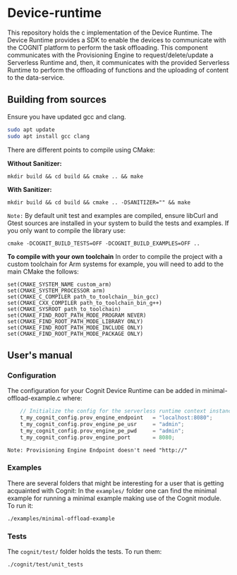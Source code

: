 # Device-runtime
This repository holds the c implementation of the Device Runtime. The Device Runtime provides a SDK to enable the devices to communicate with the COGNIT platform to perform the task offloading. This component communicates with the Provisioning Engine to request/delete/update a Serverless Runtime and, then, it communicates with the provided Serverless Runtime to perform the offloading of functions and the uploading of content to the data-service.

## Building from sources
Ensure you have updated gcc and clang.
```sh
sudo apt update
sudo apt install gcc clang
```

There are different points to compile using CMake:

**Without Sanitizer:**

	mkdir build && cd build && cmake .. && make
	
**With Sanitizer:**

    mkdir build && cd build && cmake .. -DSANITIZER="" && make


`Note:` By default unit test and examples are compiled, ensure libCurl and Gtest sources are installed in your system to build the tests and examples. If you only want to compile the library use:

    cmake -DCOGNIT_BUILD_TESTS=OFF -DCOGNIT_BUILD_EXAMPLES=OFF ..
    
**To compile with your own toolchain**
In order to compile the project with a custom toolchain for Arm systems for example, you will need to add to the main CMake the follows:
    
    set(CMAKE_SYSTEM_NAME custom_arm)
    set(CMAKE_SYSTEM_PROCESSOR arm)
    set(CMAKE_C_COMPILER path_to_toolchain__bin_gcc)
    set(CMAKE_CXX_COMPILER path_to_toolchain_bin_g++)
    set(CMAKE_SYSROOT path_to_toolchain)
    set(CMAKE_FIND_ROOT_PATH_MODE_PROGRAM NEVER)
    set(CMAKE_FIND_ROOT_PATH_MODE_LIBRARY ONLY)
    set(CMAKE_FIND_ROOT_PATH_MODE_INCLUDE ONLY)
    set(CMAKE_FIND_ROOT_PATH_MODE_PACKAGE ONLY)


## User's manual
### Configuration
The configuration for your Cognit Device Runtime can be added in minimal-offload-example.c where:

```c
    // Initialize the config for the serverless runtime context instance
    t_my_cognit_config.prov_engine_endpoint   = "localhost:8080";
    t_my_cognit_config.prov_engine_pe_usr     = "admin";
    t_my_cognit_config.prov_engine_pe_pwd     = "admin";
    t_my_cognit_config.prov_engine_port       = 8080;
```
`Note: Provisioning Engine Endpoint doesn't need "http://"`
### Examples
There are several folders that might be interesting for a user that is getting acquainted with Cognit:
In the `examples/` folder one can find the minimal example for running a minimal example making use of the Cognit module. To run it:

    ./examples/minimal-offload-example

### Tests
The `cognit/test/`  folder holds the tests. To run them:

    ./cognit/test/unit_tests
